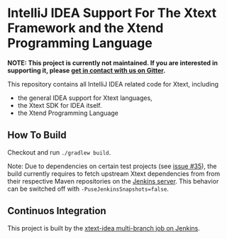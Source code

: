 # IntelliJ IDEA Support For The Xtext Framework and the Xtend Programming Language

**NOTE: This project is currently not maintained. If you are interested in supporting it, please [get in contact with us on Gitter](http://gitter.im/eclipse/xtext).**

This repository contains all IntelliJ IDEA related code for Xtext, including
 - the general IDEA support for Xtext languages,
 - the Xtext SDK for IDEA itself.
 - the Xtend Programming Language

## How To Build

Checkout and run `./gradlew build`.

Note: Due to dependencies on certain test projects (see [issue #35](https://github.com/eclipse/xtext-idea/issues/35)), the build currently requires to fetch upstream Xtext dependencies from from their respective Maven repositories on the [Jenkins server](http://services.typefox.io/open-source/jenkins/). This behavior can be switched off with `-PuseJenkinsSnapshots=false`.

## Continuos Integration

This project is built by the [xtext-idea multi-branch job on Jenkins](http://services.typefox.io/open-source/jenkins/job/xtext-idea/).
